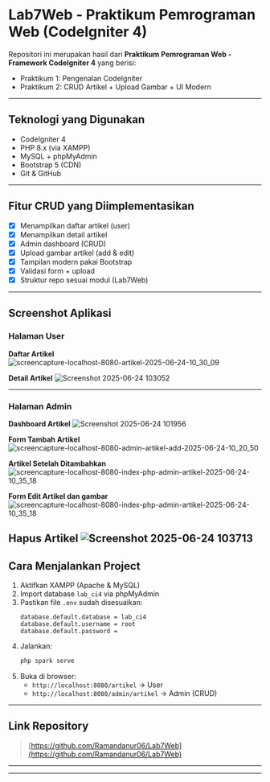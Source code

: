 # Lab7Web - Praktikum Pemrograman Web (CodeIgniter 4)

Repositori ini merupakan hasil dari **Praktikum Pemrograman Web - Framework CodeIgniter 4** yang berisi:

- Praktikum 1: Pengenalan CodeIgniter
- Praktikum 2: CRUD Artikel + Upload Gambar + UI Modern

---

## Teknologi yang Digunakan

- CodeIgniter 4
- PHP 8.x (via XAMPP)
- MySQL + phpMyAdmin
- Bootstrap 5 (CDN)
- Git & GitHub

---

## Fitur CRUD yang Diimplementasikan

- [x] Menampilkan daftar artikel (user)
- [x] Menampilkan detail artikel
- [x] Admin dashboard (CRUD)
- [x] Upload gambar artikel (add & edit)
- [x] Tampilan modern pakai Bootstrap
- [x] Validasi form + upload
- [x] Struktur repo sesuai modul (Lab7Web)

---

## Screenshot Aplikasi

### Halaman User

**Daftar Artikel**
![screencapture-localhost-8080-artikel-2025-06-24-10_30_09](https://github.com/user-attachments/assets/700e5d6d-89fa-4837-a6ff-096fe83cf169)

**Detail Artikel**
![Screenshot 2025-06-24 103052](https://github.com/user-attachments/assets/5924b3b4-800d-4617-a15c-d401aa6338f7)

---

### Halaman Admin

**Dashboard Artikel**
![Screenshot 2025-06-24 101956](https://github.com/user-attachments/assets/fa6bbdb2-82f8-4cca-840a-71b2c81a8ed9)

**Form Tambah Artikel**
![screencapture-localhost-8080-admin-artikel-add-2025-06-24-10_20_50](https://github.com/user-attachments/assets/c650c121-6669-4fc1-ae32-b80c10cefdbc)

**Artikel Setelah Ditambahkan**
![screencapture-localhost-8080-index-php-admin-artikel-2025-06-24-10_35_18](https://github.com/user-attachments/assets/eb6dc0fa-b4ef-46e6-b343-300dcab25065)

**Form Edit Artikel dan gambar**
![screencapture-localhost-8080-index-php-admin-artikel-2025-06-24-10_35_18](https://github.com/user-attachments/assets/eabecacc-b272-473c-bd7b-4244c3e09188)


**Hapus Artikel**
![Screenshot 2025-06-24 103713](https://github.com/user-attachments/assets/82b2c22e-49e0-45bf-88de-580d19a0391d)
---

## Cara Menjalankan Project

1. Aktifkan XAMPP (Apache & MySQL)
2. Import database `lab_ci4` via phpMyAdmin
3. Pastikan file `.env` sudah disesuaikan:
    ```env
    database.default.database = lab_ci4
    database.default.username = root
    database.default.password =
    ```
4. Jalankan:
    ```bash
    php spark serve
    ```
5. Buka di browser:
    - `http://localhost:8080/artikel` → User
    - `http://localhost:8080/admin/artikel` → Admin (CRUD)

---

## Link Repository

> [https://github.com/Ramandanur06/Lab7Web](https://github.com/Ramandanur06/Lab7Web)

---



---


